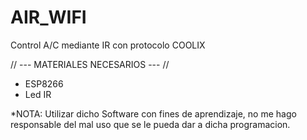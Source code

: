 # AIR_WIFI
Control A/C mediante IR con protocolo COOLIX

// --- MATERIALES NECESARIOS --- //
* ESP8266
* Led IR



*NOTA: Utilizar dicho Software con fines de aprendizaje, no me hago responsable del mal uso que se le pueda dar a dicha programacion.
